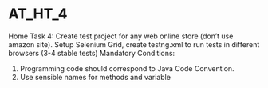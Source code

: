 # AT_HT_4
 
Home Task 4:
Create test project for any web online store (don’t use amazon site).
Setup Selenium Grid, create testng.xml to run tests in different browsers (3-4 stable
tests)
Mandatory Conditions:
1) Programming code should correspond to Java Code Convention.
2) Use sensible names for methods and variable
